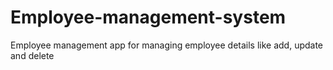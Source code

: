 # Employee-management-system
Employee management app for managing employee details like add, update and delete
